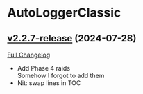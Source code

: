 # AutoLoggerClassic

## [v2.2.7-release](https://github.com/cloudbells/AutoLoggerClassic/tree/v2.2.7-release) (2024-07-28)
[Full Changelog](https://github.com/cloudbells/AutoLoggerClassic/compare/v2.2.6-release...v2.2.7-release) 

- Add Phase 4 raids  
    Somehow I forgot to add them  
- Nit: swap lines in TOC  
